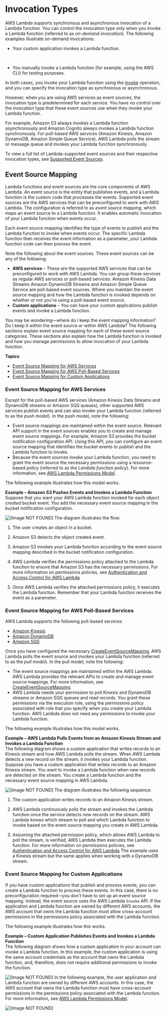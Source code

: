 # Invocation Types<a name="invocation-options"></a>

AWS Lambda supports synchronous and asynchronous invocation of a Lambda function\. You can control the invocation type only when you invoke a Lambda function \(referred to as *on\-demand invocation*\)\. The following examples illustrate on\-demand invocations:
+ Your custom application invokes a Lambda function\.

   
+ You manually invoke a Lambda function \(for example, using the AWS CLI\) for testing purposes\.

In both cases, you invoke your Lambda function using the [Invoke](API_Invoke.md) operation, and you can specify the invocation type as synchronous or asynchronous\. 

However, when you are using AWS services as event sources, the invocation type is predetermined for each service\. You have no control over the invocation type that these event sources use when they invoke your Lambda function\.

For example, Amazon S3 always invokes a Lambda function asynchronously and Amazon Cognito always invokes a Lambda function synchronously\. For poll\-based AWS services \(Amazon Kinesis, Amazon DynamoDB, Amazon Simple Queue Service\), AWS Lambda polls the stream or message queue and invokes your Lambda function synchronously\.

To view a full list of Lambda\-supported event sources and their respective invocation types, see [Supported Event Sources](invoking-lambda-function.md)\.

## Event Source Mapping<a name="intro-invocation-modes"></a>

Lambda functions and event sources are the core components of AWS Lambda\.  An event source is the entity that publishes events, and a Lambda function is the custom code that processes the events\. Supported event sources are the AWS services that can be preconfigured to work with AWS Lambda\. The configuration is referred to as *event source mapping*, which maps an event source to a Lambda function\. It enables automatic invocation of your Lambda function when events occur\. 

Each event source mapping identifies the type of events to publish and the Lambda function to invoke when events occur\. The specific Lambda function then receives the event information as a parameter, your Lambda function code can then process the event\. 

Note the following about the event sources\. These event sources can be any of the following:
+ **AWS services** – These are the supported AWS services that can be preconfigured to work with AWS Lambda\. You can group these services as regular AWS services or poll\-based services\. Amazon Kinesis Data Streams Amazon DynamoDB Streams and Amazon Simple Queue Service are poll\-based event sources\. Where you maintain the event source mapping and how the Lambda function is invoked depends on whether or not you're using a poll\-based event source\.
+ **Custom applications** – You can have your custom applications publish events and invoke a Lambda function\.

You may be wondering—where do I keep the event mapping information? Do I keep it within the event source or within AWS Lambda? The following sections explain event source mapping for each of these event source categories\. These sections also explain how the Lambda function is invoked and how you manage permissions to allow invocation of your Lambda function\. 

**Topics**
+ [Event Source Mapping for AWS Services](#non-streaming-event-source-mapping)
+ [Event Source Mapping for AWS Poll\-Based Services](#streaming-event-source-mapping)
+ [Event Source Mapping for Custom Applications](#custom-app-event-source-mapping)

### Event Source Mapping for AWS Services<a name="non-streaming-event-source-mapping"></a>

Except for the poll\-based AWS services \(Amazon Kinesis Data Streams and DynamoDB streams or Amazon SQS queues\), other supported AWS services publish events and can also invoke your Lambda function \(referred to as the *push model*\)\. In the push model, note the following:
+ Event source mappings are maintained within the event source\. Relevant API support in the event sources enables you to create and manage event source mappings\. For example, Amazon S3 provides the bucket notification configuration API\. Using this API, you can configure an event source mapping that identifies the bucket events to publish and the Lambda function to invoke\.
+ Because the event sources invoke your Lambda function, you need to grant the event source the necessary permissions using a resource\-based policy \(referred to as the *Lambda function policy*\)\. For more information, see [AWS Lambda Permissions Model](intro-permission-model.md)\.

The following example illustrates how this model works\.

**Example – Amazon S3 Pushes Events and Invokes a Lambda Function**  
Suppose that you want your AWS Lambda function invoked for each *object created* bucket event\. You add the necessary event source mapping in the bucket notification configuration\.   

![\[Image NOT FOUND\]](http://docs.aws.amazon.com/lambda/latest/dg/images/push-s3-example-10.png)
The diagram illustrates the flow:   

1. The user creates an object in a bucket\.

1. Amazon S3 detects the object created event\.

1. Amazon S3 invokes your Lambda function according to the event source mapping described in the bucket notification configuration\. 

1. AWS Lambda verifies the permissions policy attached to the Lambda function to ensure that Amazon S3 has the necessary permissions\. For more information on permissions policies, see [Authentication and Access Control for AWS Lambda](lambda-auth-and-access-control.md)

1. Once AWS Lambda verifies the attached permissions policy, it executes the Lambda function\. Remember that your Lambda function receives the event as a parameter\.

### Event Source Mapping for AWS Poll\-Based Services<a name="streaming-event-source-mapping"></a>

AWS Lambda supports the following poll\-based services:
+ [Amazon Kinesis](http://docs.aws.amazon.com/kinesis/latest/dev/)
+ [Amazon DynamoDB](http://docs.aws.amazon.com/amazondynamodb/latest/developerguide/)
+ [Amazon SQS](http://docs.aws.amazon.com/AWSSimpleQueueService/latest/SQSDeveloperGuide/)

Once you have configured the necessary [CreateEventSourceMapping](API_CreateEventSourceMapping.md), AWS Lambda polls the event source and invokes your Lambda function \(referred to as the *pull model*\)\. In the pull model, note the following:
+ The event source mappings are maintained within the AWS Lambda\. AWS Lambda provides the relevant APIs to create and manage event source mappings\. For more information, see [CreateEventSourceMapping](API_CreateEventSourceMapping.md)\. 
+ AWS Lambda needs your permission to poll Kinesis and DynamoDB streams or Amazon SQS queues and read records\. You grant these permissions via the execution role, using the permissions policy associated with role that you specify when you create your Lambda function\. AWS Lambda does not need any permissions to invoke your Lambda function\. 

The following example illustrates how this model works\.

**Example – AWS Lambda Pulls Events from an Amazon Kinesis Stream and Invokes a Lambda Function**  
The following diagram shows a custom application that writes records to an Kinesis stream and how AWS Lambda polls the stream\. When AWS Lambda detects a new record on the stream, it invokes your Lambda function\.  
Suppose you have a custom application that writes records to an Amazon Kinesis stream\. You want to invoke a Lambda function when new records are detected on the stream\. You create a Lambda function and the necessary event source mapping in AWS Lambda\.   

![\[Image NOT FOUND\]](http://docs.aws.amazon.com/lambda/latest/dg/images/kinesis-pull-10.png)
The diagram illustrates the following sequence:  

1. The custom application writes records to an Amazon Kinesis stream\.

1. AWS Lambda continuously polls the stream and invokes the Lambda function once the service detects new records on the stream\. AWS Lambda knows which stream to poll and which Lambda function to invoke based on the event source mapping you create in AWS Lambda\. 

1. Assuming the attached permission policy, which allows AWS Lambda to poll the stream, is verified, AWS Lambda then executes the Lambda function\. For more information on permissions policies, see [Authentication and Access Control for AWS Lambda](lambda-auth-and-access-control.md)
The example uses a Kinesis stream but the same applies when working with a DynamoDB stream\.

### Event Source Mapping for Custom Applications<a name="custom-app-event-source-mapping"></a>

If you have custom applications that publish and process events, you can create a Lambda function to process these events\. In this case, there is no preconfiguration required—you don't have to set up an event source mapping\. Instead, the event source uses the AWS Lambda `Invoke` API\. If the application and Lambda function are owned by different AWS accounts, the AWS account that owns the Lambda function must allow cross\-account permissions in the permissions policy associated with the Lambda function\.

The following example illustrates how this works\.

**Example – Custom Application Publishes Events and Invokes a Lambda Function**  
The following diagram shows how a custom application in your account can invoke a Lambda function\. In this example, the custom application is using the same account credentials as the account that owns the Lambda function, and, therefore, does not require additional permissions to invoke the function\.  

![\[Image NOT FOUND\]](http://docs.aws.amazon.com/lambda/latest/dg/images/push-user-app-example-10.png)
In the following example, the user application and Lambda function are owned by different AWS accounts\. In this case, the AWS account that owns the Lambda function must have cross\-account permissions in the permissions policy associated with the Lambda function\. For more information, see [AWS Lambda Permissions Model](intro-permission-model.md)\.   

![\[Image NOT FOUND\]](http://docs.aws.amazon.com/lambda/latest/dg/images/push-user-cross-account-app-example-10.png)